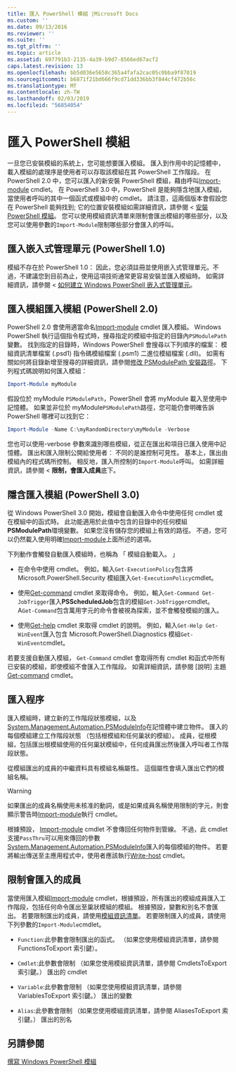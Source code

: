 ```yaml
---
title: 匯入 PowerShell 模組 |Microsoft Docs
ms.custom: ''
ms.date: 09/13/2016
ms.reviewer: ''
ms.suite: ''
ms.tgt_pltfrm: ''
ms.topic: article
ms.assetid: 697791b3-2135-4a39-b9d7-8566ed67acf2
caps.latest.revision: 13
ms.openlocfilehash: bb5d036e5658c365a4fafa2cac05c0bba9f87019
ms.sourcegitcommit: b6871f21bd666f9cd71dd336bb3f844cf472b56c
ms.translationtype: MT
ms.contentlocale: zh-TW
ms.lasthandoff: 02/03/2019
ms.locfileid: "56854054"
---
```

# <a name="importing-a-powershell-module"></a>匯入 PowerShell 模組

一旦您已安裝模組的系統上，您可能想要匯入模組。 匯入到作用中的記憶體中，載入模組的處理序是使用者可以存取該模組在其 PowerShell 工作階段。 在 PowerShell 2.0 中，您可以匯入的新安裝 PowerShell 模組，藉由呼叫[Import-module](/powershell/module/Microsoft.PowerShell.Core/Import-Module) cmdlet。 在 PowerShell 3.0 中，PowerShell 是能夠隱含地匯入模組，當使用者呼叫的其中一個函式或模組中的 cmdlet。 請注意，這兩個版本會假設您在 PowerShell 能夠找到; 它的位置安裝模組如需詳細資訊，請參閱 <<c0> [ 安裝 PowerShell 模組](./installing-a-powershell-module.md)。 您可以使用模組資訊清單來限制會匯出模組的哪些部分，以及您可以使用參數的`Import-Module`限制哪些部分會匯入的呼叫。

## <a name="importing-a-snap-in-powershell-10"></a>匯入嵌入式管理單元 (PowerShell 1.0)

模組不存在於 PowerShell 1.0： 因此，您必須註冊並使用嵌入式管理單元。不過，不建議您到目前為止，使用這項技術通常更容易安裝並匯入模組時。 如需詳細資訊，請參閱 <<c0> [ 如何建立 Windows PowerShell 嵌入式管理單元](../cmdlet/how-to-create-a-windows-powershell-snap-in.md)。

## <a name="importing-a-module-with-import-module-powershell-20"></a>匯入模組匯入模組 (PowerShell 2.0)

PowerShell 2.0 會使用適當命名[Import-module](/powershell/module/Microsoft.PowerShell.Core/Import-Module) cmdlet 匯入模組。 Windows PowerShell 執行這個指令程式時，搜尋指定的模組中指定的目錄內`PSModulePath`變數。 找到指定的目錄時，Windows PowerShell 會搜尋以下列順序的檔案： 模組資訊清單檔案 (.psd1) 指令碼模組檔案 (.psm1) 二進位模組檔案 (.dll)。 如需有關如何將目錄新增至搜尋的詳細資訊，請參閱[修改 PSModulePath 安裝路徑](./modifying-the-psmodulepath-installation-path.md)。 下列程式碼說明如何匯入模組：

```powershell
Import-Module myModule
```

假設位於 myModule `PSModulePath`，PowerShell 會將 myModule 載入至使用中記憶體。 如果並非位於 myModule`PSModulePath`路徑，您可能仍會明確告訴 PowerShell 哪裡可以找到它：

```powershell
Import-Module -Name C:\myRandomDirectory\myModule -Verbose
```

您也可以使用-verbose 參數來識別哪些模組，從正在匯出和項目已匯入使用中記憶體。 匯出和匯入限制公開給使用者： 不同的是誰控制可見性。 基本上，匯出由模組內的程式碼所控制。 相反地，匯入所控制的`Import-Module`呼叫。 如需詳細資訊，請參閱 <<c0>  **限制，會匯入成員**底下。

## <a name="implicitly-importing-a-module-powershell-30"></a>隱含匯入模組 (PowerShell 3.0)

從 Windows PowerShell 3.0 開始，模組會自動匯入命令中使用任何 cmdlet 或在模組中的函式時。 此功能適用於此值中包含的目錄中的任何模組**PSModulePath**環境變數。 如果您沒有儲存您的模組上有效的路徑。 不過，您可以仍然載入使用明確[Import-module](/powershell/module/Microsoft.PowerShell.Core/Import-Module)上面所述的選項。

下列動作會觸發自動匯入模組時，也稱為 「 模組自動載入。 」

- 在命令中使用 cmdlet。 例如，輸入`Get-ExecutionPolicy`包含將 Microsoft.PowerShell.Security 模組匯入`Get-ExecutionPolicy`cmdlet。

- 使用[Get-command](/powershell/module/Microsoft.PowerShell.Core/Get-Command) cmdlet 來取得命令。  例如，輸入`Get-Command Get-JobTrigger`匯入**PSScheduledJob**包含的模組`Get-JobTrigger`cmdlet。 A`Get-Command`包含萬用字元的命令會被視為探索，並不會觸發模組的匯入。

- 使用[Get-help](/powershell/module/Microsoft.PowerShell.Core/Get-Help) cmdlet 來取得 cmdlet 的說明。 例如，輸入`Get-Help Get-WinEvent`匯入包含 Microsoft.PowerShell.Diagnostics 模組`Get-WinEvent`cmdlet。

若要支援自動匯入模組， `Get-Command` cmdlet 會取得所有 cmdlet 和函式中所有已安裝的模組，即使模組不會匯入工作階段。 如需詳細資訊，請參閱 [說明] 主題[Get-command](/powershell/module/Microsoft.PowerShell.Core/Get-Command) cmdlet。

## <a name="the-importing-process"></a>匯入程序

匯入模組時，建立新的工作階段狀態模組，以及[System.Management.Automation.PSModuleInfo](/dotnet/api/System.Management.Automation.PSModuleInfo)在記憶體中建立物件。 匯入的每個模組建立工作階段狀態 （包括根模組和任何巢狀的模組）。 成員，從根模組，包括匯出根模組使用的任何巢狀模組中，任何成員匯出然後匯入呼叫者工作階段狀態。

從模組匯出的成員的中繼資料具有模組名稱屬性。 這個屬性會填入匯出它們的模組名稱。

> [!WARNING]
> 如果匯出的成員名稱使用未核准的動詞，或是如果成員名稱使用限制的字元，則會顯示警告時[Import-module](/powershell/module/Microsoft.PowerShell.Core/Import-Module)執行 cmdlet。

根據預設， [Import-module](/powershell/module/Microsoft.PowerShell.Core/Import-Module) cmdlet 不會傳回任何物件到管線。 不過，此 cmdlet 支援`PassThru`可以用來傳回的參數[System.Management.Automation.PSModuleInfo](/dotnet/api/System.Management.Automation.PSModuleInfo)匯入的每個模組的物件。 若要將輸出傳送至主應用程式中，使用者應該執行[Write-host](/powershell/module/Microsoft.PowerShell.Utility/Write-Host) cmdlet。

## <a name="restricting--the-members-that-are-imported"></a>限制會匯入的成員

當使用匯入模組[Import-module](/powershell/module/Microsoft.PowerShell.Core/Import-Module) cmdlet，根據預設，所有匯出的模組成員匯入工作階段，包括任何命令匯出至巢狀模組的模組。 根據預設，變數和別名不會匯出。 若要限制匯出的成員，請使用[模組資訊清單](./how-to-write-a-powershell-module-manifest.md)。 若要限制匯入的成員，請使用下列參數的`Import-Module`cmdlet。

- `Function`:此參數會限制匯出的函式。 （如果您使用模組資訊清單，請參閱 FunctionsToExport 索引鍵）。

- `Cmdlet`:此參數會限制 （如果您使用模組資訊清單，請參閱 CmdletsToExport 索引鍵。） 匯出的 cmdlet

- `Variable`:此參數會限制 （如果您使用模組資訊清單，請參閱 VariablesToExport 索引鍵。） 匯出的變數

- `Alias`:此參數會限制 （如果您使用模組資訊清單，請參閱 AliasesToExport 索引鍵。） 匯出的別名

## <a name="see-also"></a>另請參閱

[撰寫 Windows PowerShell 模組](./writing-a-windows-powershell-module.md)
